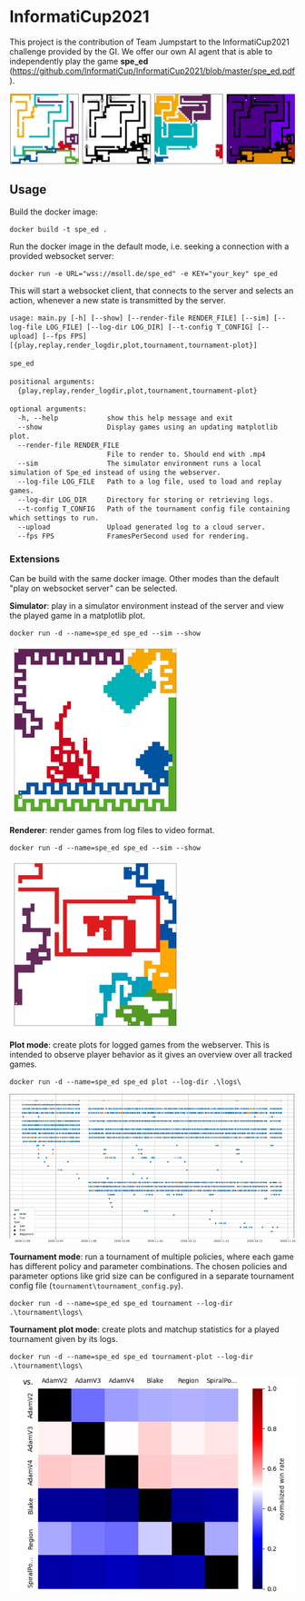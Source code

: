 # InformatiCup2021

This project is the contribution of Team Jumpstart to the InformatiCup2021 challenge provided by the GI.
We offer our own AI agent that is able to independently play the game **spe_ed** (https://github.com/InformatiCup/InformatiCup2021/blob/master/spe_ed.pdf).

![example](/images/maps_round35.png)

## Usage

Build the docker image:
```
docker build -t spe_ed .
```

Run the docker image in the default mode, i.e. seeking a connection with a provided websocket server:
```
docker run -e URL="wss://msoll.de/spe_ed" -e KEY="your_key" spe_ed
```
This will start a websocket client, that connects to the server and selects an action, whenever a new state is transmitted by the server.

```
usage: main.py [-h] [--show] [--render-file RENDER_FILE] [--sim] [--log-file LOG_FILE] [--log-dir LOG_DIR] [--t-config T_CONFIG] [--upload] [--fps FPS] [{play,replay,render_logdir,plot,tournament,tournament-plot}]

spe_ed

positional arguments:
  {play,replay,render_logdir,plot,tournament,tournament-plot}

optional arguments:
  -h, --help            show this help message and exit
  --show                Display games using an updating matplotlib plot.
  --render-file RENDER_FILE
                        File to render to. Should end with .mp4
  --sim                 The simulator environment runs a local simulation of Spe_ed instead of using the webserver.
  --log-file LOG_FILE   Path to a log file, used to load and replay games.
  --log-dir LOG_DIR     Directory for storing or retrieving logs.
  --t-config T_CONFIG   Path of the tournament config file containing which settings to run.
  --upload              Upload generated log to a cloud server.
  --fps FPS             FramesPerSecond used for rendering.
  ```

### Extensions

Can be build with the same docker image.
Other modes than the default "play on websocket server" can be selected.


**Simulator**: play in a simulator environment instead of the server and view the played game in a matplotlib plot. 
```
docker run -d --name=spe_ed spe_ed --sim --show
```

![](/images/simulator.png)

**Renderer**: render games from log files to video format. 
```
docker run -d --name=spe_ed spe_ed --sim --show
```

![](/images/renderer.png)

**Plot mode**: create plots for logged games from the webserver. This is intended to observe player behavior as it gives an overview over all tracked games.
```
docker run -d --name=spe_ed spe_ed plot --log-dir .\logs\
```
![](/images/game-history2.png)

**Tournament mode**: run a tournament of multiple policies, where each game has different policy and parameter combinations. The chosen policies and parameter options like grid size can be configured in a separate tournament config file (``tournament\tournament_config.py``).
```
docker run -d --name=spe_ed spe_ed tournament --log-dir .\tournament\logs\
```

**Tournament plot mode**: create plots and matchup statistics for a played tournament given by its logs.
```
docker run -d --name=spe_ed spe_ed tournament-plot --log-dir .\tournament\logs\
```

![](/images/matchups.png)
